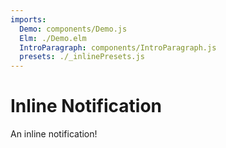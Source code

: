 ```yaml
---
imports:
  Demo: components/Demo.js
  Elm: ./Demo.elm
  IntroParagraph: components/IntroParagraph.js
  presets: ./_inlinePresets.js
---
```


# Inline Notification

<IntroParagraph>

An inline notification!

</IntroParagraph>

<Demo presets={presets} elm={Elm.Notification.Demo} />
